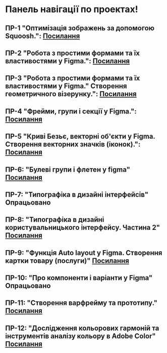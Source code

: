 # Панель навігації по проектах!
## ПР-1 "Оптимізація зображень за допомогою Squoosh.": <a href="https://github.com/Soldicibus/SomeSquooshShi/blob/main/workshop_1.md">Посилання</a> <br>
## ПР-2 "Робота з простими формами та їх властивостями у Figma.": <a href="https://github.com/Soldicibus/Design-Kursov-Se-2.03/blob/main/2/workshop_2.md">Посилання</a> <br> 
## ПР-3 "Робота з простими формами та їх властивостями у Figma." Створення геометричного візерунку.": <a href="https://github.com/Soldicibus/Design-Kursov-Se-2.03/blob/main/3/workshop_3.md">Посилання</a> <br>
## ПР-4 "Фрейми, групи і секції у Figma.": <a href="https://github.com/Soldicibus/Design-Kursov-Se-2.03/blob/main/4/workshop_4.md">Посилання</a> <br>
## ПР-5 "Криві Безьє, векторні об'єкти у Figma. Створення векторних значків (іконок).": <a href="https://github.com/Soldicibus/Design-Kursov-Se-2.03/blob/main/5/workshop_5.md">Посилання</a> <br>
## ПР-6: "Булеві групи і флетен  у figma" <a href="https://github.com/Soldicibus/Design-Kursov-Se-2.03/blob/main/6/workshop_6.md">Посилання</a> <br>
## ПР-7: "Типографіка в дизайні інтерфейсів" Опрацьовано<br>
## ПР-8: "Типографіка  в дизайні користувальницького інтерфейсу. Частина 2" <a href="https://github.com/Soldicibus/Design-Kursov-Se-2.03/blob/main/8/workshop_8.md">Посилання</a> <br>
## ПР-9: "Функція Auto layout у Figma. Створення картки товару (послуги)" <a href="https://github.com/Soldicibus/Design-Kursov-Se-2.03/blob/main/9/workshop_9.md">Посилання</a> <br>
## ПР-10: "Про компоненти і варіанти у Figma" Опрацьовано <br>
## ПР-11: "Створення варфрейму та прототипу." <a href="https://github.com/Soldicibus/Design-Kursov-Se-2.03/blob/main/11/workshop_11.md">Посилання</a> <br>
## ПР-12: "Дослідження кольорових гармоній та інструментів аналізу кольору в Adobe Color" <a href="https://github.com/Soldicibus/Design-Kursov-Se-2.03/blob/main/12/workshop_12.md">Посилання</a> <br>
